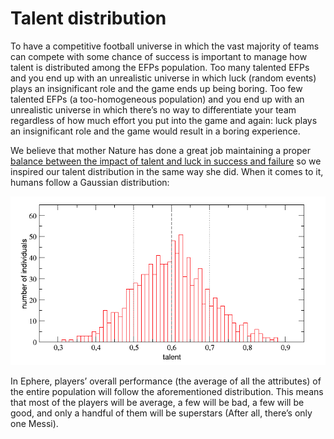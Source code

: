 # Talent distribution

To have a competitive football universe in which the vast majority of teams can compete with some chance of success is important to manage how talent is distributed among the EFPs population. Too many talented EFPs and you end up with an unrealistic universe in which luck (random events) plays an insignificant role and the game ends up being boring. Too few talented EFPs (a too-homogeneous population) and you end up with an unrealistic universe in which there’s no way to differentiate your team regardless of how much effort you put into the game and again: luck plays an insignificant role and the game would result in a boring experience.

We believe that mother Nature has done a great job maintaining a proper [balance between the impact of talent and luck in success and failure](https://www.researchgate.net/publication/323302956\_Talent\_vs\_Luck\_the\_role\_of\_randomness\_in\_success\_and\_failure) so we inspired our talent distribution in the same way she did. When it comes to it, humans follow a Gaussian distribution:

![](../.gitbook/assets/1iYlS6B0FpIiHgduHR-qawg.png)

In Ephere, players’ overall performance (the average of all the attributes) of the entire population will follow the aforementioned distribution. This means that most of the players will be average, a few will be bad, a few will be good, and only a handful of them will be superstars (After all, there’s only one Messi).
